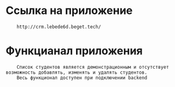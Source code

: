 # Ссылка на приложение 
        http://crm.lebede6d.beget.tech/

# Функцианал приложения 
        Список студентов является демонстрационным и отсутствует возможность добавлять, изменять и удалять студентов. 
        Весь функционал доступен при подключении backend